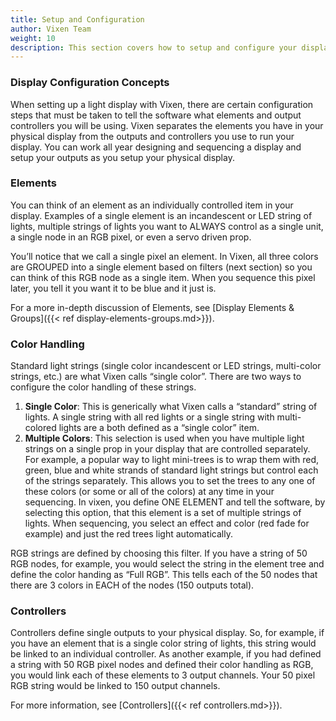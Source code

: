 ```yaml
---
title: Setup and Configuration
author: Vixen Team
weight: 10
description: This section covers how to setup and configure your display.
---
```


### Display Configuration Concepts

When setting up a light display with Vixen, there are certain configuration steps that must be taken to tell the software what elements and output controllers you will be using. Vixen separates the elements you have in your physical display from the outputs and controllers you use to run your display. You can work all year designing and sequencing a display and setup your outputs as you setup your physical display.

### Elements

You can think of an element as an individually controlled item in your display. Examples of a single element is an incandescent or LED string of lights, multiple strings of lights you want to ALWAYS control as a single unit, a single node in an RGB pixel, or even a servo driven prop.

You’ll notice that we call a single pixel an element. In Vixen, all three colors are GROUPED into a single element based on filters (next section) so you can think of this RGB node as a single item. When you sequence this pixel later, you tell it you want it to be blue and it just is.

For a more in-depth discussion of Elements, see [Display Elements & Groups]({{< ref display-elements-groups.md>}}).

### Color Handling

Standard light strings (single color incandescent or LED strings, multi-color strings, etc.) are what Vixen calls “single color”. There are two ways to configure the color handling of these strings.

  1. **Single Color**: This is generically what Vixen calls a “standard” string of lights. A single string with all red lights or a single string with multi-colored lights are a both defined as a “single color” item.
  2. **Multiple Colors**: This selection is used when you have multiple light strings on a single prop in your display that are controlled separately. For example, a popular way to light mini-trees is to wrap them with red, green, blue and white strands of standard light strings but control each of the strings separately. This allows you to set the trees to any one of these colors (or some or all of the colors) at any time in your sequencing. In vixen, you define ONE ELEMENT and tell the software, by selecting this option, that this element is a set of multiple strings of lights. When sequencing, you select an effect and color (red fade for example) and just the red trees light automatically.

RGB strings are defined by choosing this filter. If you have a string of 50 RGB nodes, for example, you would select the string in the element tree and define the color handing as “Full RGB”. This tells each of the 50 nodes that there are 3 colors in EACH of the nodes (150 outputs total).

### Controllers

Controllers define single outputs to your physical display. So, for example, if you have an element that is a single color string of lights, this string would be linked to an individual controller. As another example, if you had defined a string with 50 RGB pixel nodes and defined their color handling as RGB, you would link each of these elements to 3 output channels. Your 50 pixel RGB string would be linked to 150 output channels.

For more information, see [Controllers]({{< ref controllers.md>}}).
